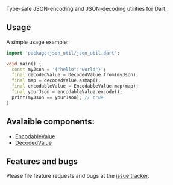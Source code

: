 Type-safe JSON-encoding and JSON-decoding utilities for Dart.

## Usage

A simple usage example:

```dart
import 'package:json_util/json_util.dart';

void main() {
  const myJson = '{"hello":"world"}';
  final decodedValue = DecodedValue.from(myJson);
  final map = decodedValue.asMap();
  final encodableValue = EncodableValue.map(map);
  final yourJson = encodableValue.encode();
  print(myJson == yourJson); // true
}
```

## Avalaible components:

* [EncodableValue](<https://pub.dev/documentation/json_util/latest/json_util/EncodableValue-class.html>)
* [DecodedValue](<https://pub.dev/documentation/json_util/latest/json_util/DecodedValue-class.html>)

## Features and bugs

Please file feature requests and bugs at the [issue tracker][tracker].

[tracker]: https://github.com/parsodyl/json_util/issues
